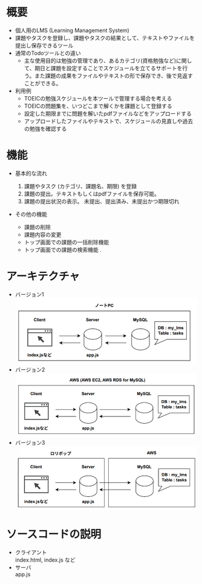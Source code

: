 # 概要
 - 個人用のLMS (Learning Management System) 
 - 課題やタスクを登録し、課題やタスクの結果として、テキストやファイルを提出し保存できるツール
 - 通常のTodoツールとの違い
    - 主な使用目的は勉強の管理であり、あるカテゴリ(資格勉強など)に関して、期日と課題を設定することでスケジュールを立てるサポートを行う。また課題の成果をファイルやテキストの形で保存でき、後で見返すことができる。
 - 利用例
    - TOEICの勉強スケジュールを本ツールで管理する場合を考える
    - TOEICの問題集を、いつどこまで解くかを課題として登録する
    - 設定した期限までに問題を解いたpdfファイルなどをアップロードする
    - アップロードしたファイルやテキストで、スケジュールの見直しや過去の勉強を確認する

# 機能
 - 基本的な流れ
    1. 課題やタスク (カテゴリ、課題名、期限) を登録
    2. 課題の提出。テキストもしくはpdfファイルを保存可能。
    3. 課題の提出状況の表示。
    未提出、提出済み、未提出かつ期限切れ

 - その他の機能
    - 課題の削除
    - 課題内容の変更
    - トップ画面での課題の一括削除機能
    - トップ画面での課題の検索機能
 . 

# アーキテクチャ
 - バージョン1　
  ![アーキテクチャ(バージョン1)](./figure/system_ver1.png)
  - バージョン2
  ![アーキテクチャ(バージョン2)](./figure/system_ver2.png)
  - バージョン3
  ![アーキテクチャ(バージョン3)](./figure/system_ver3.png)


# ソースコードの説明
 - クライアント  
 index.html, index.js など
 - サーバ   
 app.js